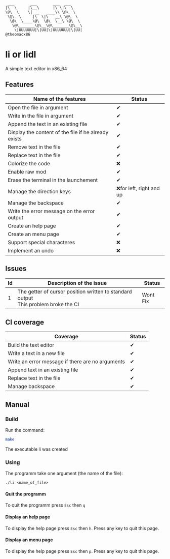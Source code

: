 ```
 ___       ___       ___  ___
|\  \     |\__\      |\ \|\  \
\@\  \    \| __   ____\\ \@\  \
 \@\  \     |\  \|\   __\ \@\  \
  \@\  \____\@\  \@\  \__\ \@\  \
   \@\_______\@\__\@\_______\@\__\
    \|UUUUUUU|\|UU|\|UUUUUUU|\|UU|
@theomacx86
```

# li or lidl
A simple text editor in x86_64

## Features

|Name of the features| Status |
|---|---|
|Open the file in argument|✔|
|Write in the file in argument|✔|
|Append the text in an existing file|✔|
|Display the content of the file if he already exists|✔|
|Remove text in the file|✔|
|Replace text in the file|✔|
|Colorize the code|❌|
|Enable raw mod|✔|
|Erase the terminal in the launchement|✔|
|Manage the direction keys|❌for left, right and up|
|Manage the backspace|✔|
|Write the error message on the error output|✔|
|Create an help page|✔|
|Create an menu page|✔|
|Support special characteres|❌|
|Implement an undo|❌|

## Issues

|Id|Description of the issue | Status |
|-|-------|---|
|1|The getter of cursor position written to standard output<br>This problem broke the CI|Wont Fix|

## CI coverage

|Coverage| Status |
|---|---|
|Build the text editor|✔|
|Write a text in a new file|✔|
|Write an error message if there are no arguments|✔|
|Append text in an existing file|✔|
|Replace text in the file|✔|
|Manage backspace|✔|

## Manual

### Build

Run the command:

```sh
make
```

The executable li was created

### Using

The programm take one argument (the name of the file):

```
./li <name_of_file>
```

#### Quit the programm

To quit the programm press `Esc` then `q`

#### Display an help page

To display the help page press `Esc` then `h`. Press any key to quit this page.

#### Display an menu page

To display the help page press `Esc` then `p`. Press any key to quit this page.
